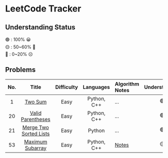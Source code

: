 # LeetCode Tracker

## Understanding Status
🟢 : 100% 😀 <br>
🟡 : 50\~60% 🤨 <br>
🔴 : 0\~20% ☹️ <br>

## Problems

| No. | Title | Difficulty | Languages | Algorithm Notes | Understanding |
| :---: | :----------------: | :----------: | :---------: | :------ | :------: |
| 1 | [Two Sum](https://leetcode.com/problems/two-sum/) | Easy | Python, C++  | ... | 🟢 |
| 20 | [Valid Parentheses](https://leetcode.com/problems/valid-parentheses/) | Easy | Python, C++ | ... | 🟢 |
| 21 | [Merge Two Sorted Lists](https://leetcode.com/problems/merge-two-sorted-lists/) | Easy | Python | ... | 🟢 |
|53 | [Maximum Subarray](https://leetcode.com/problems/maximum-subarray/) | Easy | Python, C++ | [Notes](https://quantshin.com/53-maximum-subarray/) |  🟡 |

